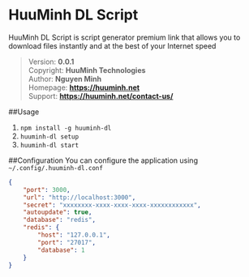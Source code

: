 # HuuMinh DL Script
HuuMinh DL Script is script generator premium link that allows you to download files instantly and at the best of your Internet speed
> Version: **0.0.1**\
> Copyright: **HuuMinh Technologies**\
> Author: **Nguyen Minh**\
> Homepage: **https://huuminh.net** \
> Support: **https://huuminh.net/contact-us/**

##Usage
1. `npm install -g huuminh-dl`
2. `huuminh-dl setup`
3. `huuminh-dl start`

##Configuration
You can configure the application using `~/.config/.huuminh-dl.conf`
```json
{
    "port": 3000,
    "url": "http://localhost:3000",
    "secret": "xxxxxxxx-xxxx-xxxx-xxxx-xxxxxxxxxxxx",
    "autoupdate": true,
    "database": "redis",
    "redis": {
        "host": "127.0.0.1",
        "port": "27017",
        "database": 1
    }
}
```
